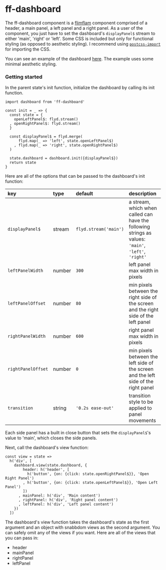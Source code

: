 # ff-dashboard

The ff-dashboard component is a [flimflam](http://flimflamjs.github.io/) component comprised of a header, a main panel, a left panel and a right panel. As a user of the component, you just have to set the dashboard's `displayPanel$` stream to either 'main', 'right' or 'left'. Some CSS is included but only for functional styling (as opposed to aesthetic styling). I recommend using [`postcss-import`](https://github.com/postcss/postcss-import) for importing the CSS.

You can see an example of the dashboard [here](https://flimflamjs.github.io/ff-dashboard/). The example uses some minimal aesthetic styling.

### Getting started

In the parent state's init function, initialize the dashboard by calling its init function.

```es6
import dashboard from 'ff-dashboard'

const init = _ => {
  const state = {
    openLeftPanel$: flyd.stream()
  , openRightPanel$: flyd.stream()
  }
  
  const displayPanel$ = flyd.merge(
      flyd.map(_ => 'left', state.openLeftPanel$)
    , flyd.map(_ => 'right', state.openRightPanel$)
  )
  
  state.dashboard = dashboard.init({displayPanel$})
  return state
}
```

Here are all of the options that can be passed to the dashboard's init function: 

| key | type | default | description |
|:----|:-----|:--------|:------------|
| `displayPanel$` | stream | `flyd.stream('main')` | a stream, which when called can have the following strings as values: `'main'`, `'left'`, `'right'`|
| `leftPanelWidth`| number | `300` | left panel max width in pixels|
| `leftPanelOffset`| number | `80` | min pixels between the right side of the screen and the right side of the left panel|
| `rightPanelWidth`| number | `600` | right panel max width in pixels|
| `rightPanelOffset`| number | `0` | min pixels between the left side of the screen and the left side of the right panel|
|`transition`| string | `'0.2s ease-out'` | transition style to be applied to panel movements |


Each side panel has a built in close button that sets the `displayPanel$`'s value to 'main', which closes the side panels.

Next, call the dashboard's view function:

```es6
const view = state => 
  h('div', [
    dashboard.view(state.dashboard, {
        header: h('header', [
          h('button', {on: {click: state.openRightPanel$}}, 'Open Right Panel')
        , h('button', {on: {click: state.openLeftPanel$}}, 'Open Left Panel')
        ])
      , mainPanel: h('div', 'Main content') 
      , rightPanel: h('div', 'Right panel content')
      , leftPanel: h('div', 'Left panel content')
    })
  ])
 ```
 
The dashboard's view function takes the dashboard's state as the first argument and an object with snabbdom views as the second argument. You can safely omit any of the views if you want. Here are all of the views that you can pass in:

- header
- mainPanel
- rightPanel
- leftPanel
